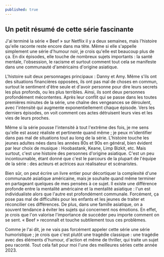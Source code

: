 ```yaml
---
published: true
---
```

## Un petit résumé de cette série fascinante

J'ai terminé la série « Beef » sur Netflix il y a deux semaines, mais l'histoire qu'elle raconte reste encore dans ma tête. Même si elle s'appelle simplement une série d'humour noir, je crois qu'elle est beaucoup plus de ça. En dix épisodes, elle touche de nombreux sujets importants : la santé mentale, l'obsession, le racisme et surtout comment tout cela se manifeste dans une communauté d'américains d'origine asiatique.

L'histoire suit deux personnages principaux : Danny et Amy. Même s'ils ont des situations financières opposées, ils ont pas mal de choses en commun, surtout le sentiment d'être seule et d'avoir personne pour dire leurs secrets les plus profonds, ou les plus terribles. Ainsi, ils sont deux personnes profondément mécontentes. Après leur conflit qui se passe dans les toutes premières minutes de la série, une chaîne des vengeances se déroulent, avec l'intensité qui augmente exponentiellement chaque épisode. Vers les derniers épisodes, on voit comment ces actes détruisent leurs vies et les vies de leurs proches.

Même si la série pousse l'intensité à tout l'extrême des fois, je me sens qu'elle est assez réaliste et pertinente quand même ; je peux m'identifier dans pas mal de situations tout au long de la série. L'histoire touche les jeunes adultes nées dans les années 80s et 90s en général, bien évident par leur choix de musique : Hoobastank, Keane, Limp Bizkit, etc. Mais surtout, c'est une histoire des personnes d'origine asiatique. C'est un peu incontournable, étant donné que c'est le parcours de la plupart de l'équipe de la série : des acteurs et actrices aux réalisateur et scénaristes.

Bien sûr, on peut écrire un livre entier pour décortiquer la complexité d'une communauté asiatique américaine, mais je souhaite quand même terminer en partageant quelques de mes pensées à ce sujet. Il existe une différence profonde entre la mentalité américaine et la mentalité asiatique : l'un est individualiste alors que l'autre est profondément communale. Forcément, ça pose pas mal de difficultés pour les enfants et les jeunes de traiter et réconcilier ces différences. De plus, dans une famille asiatique, on a souvent tendance à éviter les sujets qui concernent nos émotions. En effet, je crois que l'on valorise l'importance de succéder peu importe comment on se sent. « Beef » reconnaît et touche subtilement tous ces problèmes.

Comme je l'ai dit, je ne vais pas forcément appeler cette série une série humoristique ; je crois que c'est plutôt une tragédie classique : une tragédie avec des éléments d'humour, d'action et même de thriller, qui traite un sujet peu raconté. Tout cela fait pour moi l'une des meilleures séries cette année 2023.